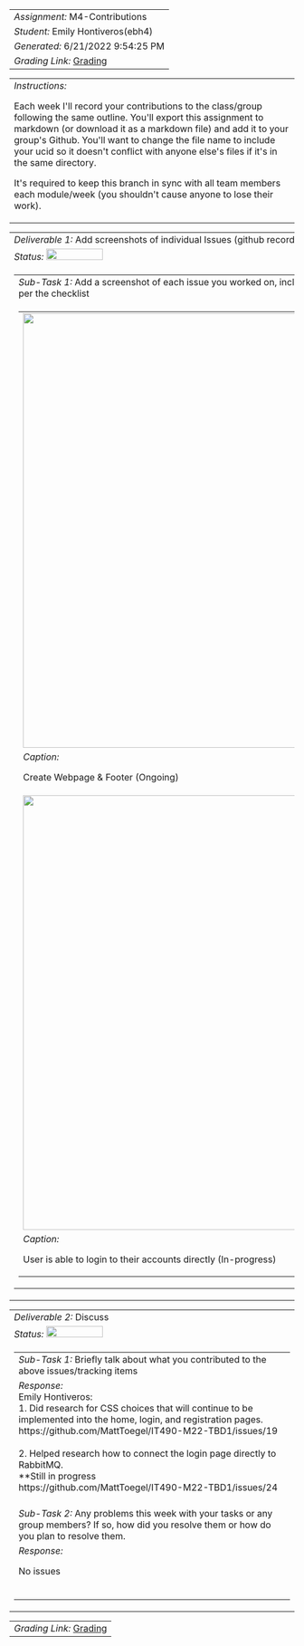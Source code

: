<table><tr><td> <em>Assignment: </em> M4-Contributions</td></tr>
<tr><td> <em>Student: </em> Emily Hontiveros(ebh4)</td></tr>
<tr><td> <em>Generated: </em> 6/21/2022 9:54:25 PM</td></tr>
<tr><td> <em>Grading Link: </em> <a rel="noreferrer noopener" href="https://learn.ethereallab.app/homework/IT490-450-M22/m4-contributions/grade/ebh4" target="_blank">Grading</a></td></tr></table>
<table><tr><td> <em>Instructions: </em> <p>Each week I&#39;ll record your contributions to the class/group following the same outline.
You&#39;ll export this assignment to markdown (or download it as a markdown file) and add it to your group&#39;s Github.
You&#39;ll want to change the file name to include your ucid so it doesn&#39;t conflict with anyone else&#39;s files if it&#39;s in the same directory.</p>
<p>It&#39;s required to keep this branch in sync with all team members each module/week (you shouldn&#39;t cause anyone to lose their work).
 </p>
</td></tr></table>
<table><tr><td> <em>Deliverable 1: </em> Add screenshots of individual Issues (github recorded topics) that you worked on this week </td></tr><tr><td><em>Status: </em> <img width="100" height="20" src="http://via.placeholder.com/400x120/009955/fff?text=Complete"></td></tr>
<tr><td><table><tr><td> <em>Sub-Task 1: </em> Add a screenshot of each issue you worked on, include the link, and the status of the issue per the checklist</td></tr>
<tr><td><table><tr><td><img width="768px" src="https://user-images.githubusercontent.com/72458226/174925959-84b9da63-b7bf-4258-8e4e-ec35b642547c.png"/></td></tr>
<tr><td> <em>Caption:</em> <p>Create Webpage &amp; Footer  (Ongoing)<br></p>
</td></tr>
<tr><td><img width="768px" src="https://user-images.githubusercontent.com/72458226/174926211-7a76d94b-ac0b-468a-ac45-9dd4a72ec882.png"/></td></tr>
<tr><td> <em>Caption:</em> <p>User is able to login to their accounts directly (In-progress)<br></p>
</td></tr>
</table></td></tr>
</table></td></tr>
<table><tr><td> <em>Deliverable 2: </em> Discuss </td></tr><tr><td><em>Status: </em> <img width="100" height="20" src="http://via.placeholder.com/400x120/009955/fff?text=Complete"></td></tr>
<tr><td><table><tr><td> <em>Sub-Task 1: </em> Briefly talk about what you contributed to the above issues/tracking items</td></tr>
<tr><td> <em>Response:</em> <div>Emily Hontiveros:</div><div>1. Did research for CSS choices that will continue to be<br>implemented into the home, login, and registration pages. </div><div>https://github.com/MattToegel/IT490-M22-TBD1/issues/19</div><div><br></div><div>2. Helped research how to connect the login page directly to RabbitMQ.<br>**Still in progress  </div><div>https://github.com/MattToegel/IT490-M22-TBD1/issues/24</div><br></td></tr>
<tr><td> <em>Sub-Task 2: </em> Any problems this week with your tasks or any group members? If so, how did you resolve them or how do you plan to resolve them.</td></tr>
<tr><td> <em>Response:</em> <p>No issues<br></p><br></td></tr>
</table></td></tr>
<table><tr><td><em>Grading Link: </em><a rel="noreferrer noopener" href="https://learn.ethereallab.app/homework/IT490-450-M22/m4-contributions/grade/ebh4" target="_blank">Grading</a></td></tr></table>
